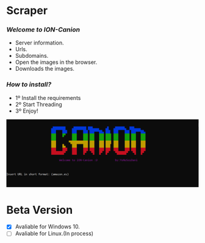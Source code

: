 # Scraper

### *Welcome to ION-Canion*

* Server information.
* Urls.
* Subdomains.
* Open the images in the browser.
* Downloads the images.

### *How to install?*

* 1º Install the requirements
* 2º Start Threading
* 3º Enjoy!



![alt text](https://github.com/NoSoyDani/Scraper/blob/master/images/o.png)


# Beta Version

* [x] Avaliable for Windows 10.
* [ ] Avaliable for Linux.(In process)
